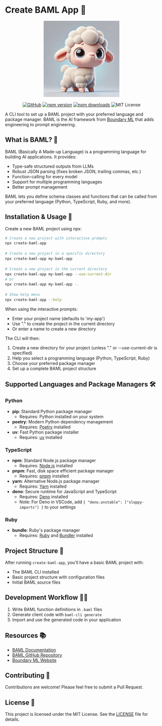# Create BAML App 🐑

<p align="center">
<img src="https://github.com/ashayas/create-baml-app/raw/master/.github/assets/lamb.png" width="250" alt="Create BAML App"/>
</p>

<p align="center">
<a href="https://github.com/ashayas/create-baml-app"><img src="https://img.shields.io/badge/GitHub-ashayas%2Fcreate--baml--app-blue?logo=github" alt="GitHub"></a>
<a href="https://www.npmjs.com/package/create-baml-app"><img src="https://img.shields.io/npm/v/create-baml-app.svg" alt="npm version"></a>
<a href="https://www.npmjs.com/package/create-baml-app"><img src="https://img.shields.io/npm/dm/create-baml-app.svg" alt="npm downloads"></a>
<img src="https://img.shields.io/badge/license-MIT-blue" alt="MIT License">
</p>

A CLI tool to set up a BAML project with your preferred language and package manager. BAML is the AI framework from [Boundary ML](https://www.boundaryml.com) that adds engineering to prompt engineering.

## What is BAML? 🤔

BAML (Basically A Made-up Language) is a programming language for building AI applications. It provides:

- Type-safe structured outputs from LLMs
- Robust JSON parsing (fixes broken JSON, trailing commas, etc.)
- Function-calling for every model
- Support for multiple programming languages
- Better prompt management

BAML lets you define schema classes and functions that can be called from your preferred language (Python, TypeScript, Ruby, and more).

## Installation & Usage 🚀

Create a new BAML project using npx:

```bash
# Create a new project with interactive prompts
npx create-baml-app

# Create a new project in a specific directory
npx create-baml-app my-baml-app

# Create a new project in the current directory
npx create-baml-app my-baml-app --use-current-dir
# or
npx create-baml-app my-baml-app -.

# Show help menu
npx create-baml-app --help
```

When using the interactive prompts:
- Enter your project name (defaults to 'my-app')
- Use "." to create the project in the current directory
- Or enter a name to create a new directory

The CLI will then:
1. Create a new directory for your project (unless "." or --use-current-dir is specified)
2. Help you select a programming language (Python, TypeScript, Ruby)
3. Choose your preferred package manager
4. Set up a complete BAML project structure

## Supported Languages and Package Managers 🛠️

### Python
- **pip**: Standard Python package manager
  - Requires: Python installed on your system
- **poetry**: Modern Python dependency management
  - Requires: [Poetry](https://python-poetry.org/docs/#installation) installed
- **uv**: Fast Python package installer
  - Requires: [uv](https://github.com/astral-sh/uv) installed

### TypeScript
- **npm**: Standard Node.js package manager
  - Requires: [Node.js](https://nodejs.org/) installed
- **pnpm**: Fast, disk space efficient package manager
  - Requires: [pnpm](https://pnpm.io/installation) installed
- **yarn**: Alternative Node.js package manager
  - Requires: [Yarn](https://yarnpkg.com/getting-started/install) installed
- **deno**: Secure runtime for JavaScript and TypeScript
  - Requires: [Deno](https://deno.land/manual/getting_started/installation) installed
  - Note: For Deno in VSCode, add `{ "deno.unstable": ["sloppy-imports"] }` to your settings

### Ruby
- **bundle**: Ruby's package manager
  - Requires: [Ruby](https://www.ruby-lang.org/en/documentation/installation/) and [Bundler](https://bundler.io/) installed

## Project Structure 📁

After running `create-baml-app`, you'll have a basic BAML project with:

- The BAML CLI installed
- Basic project structure with configuration files
- Initial BAML source files

## Development Workflow 🧑‍💻

1. Write BAML function definitions in `.baml` files
2. Generate client code with `baml-cli generate`
3. Import and use the generated code in your application

## Resources 📚

- [BAML Documentation](https://docs.boundaryml.com/)
- [BAML GitHub Repository](https://github.com/BoundaryML/baml)
- [Boundary ML Website](https://www.boundaryml.com/)

## Contributing 🤝

Contributions are welcome! Please feel free to submit a Pull Request.

## License 📄

This project is licensed under the MIT License. See the [LICENSE](LICENSE) file for details.
